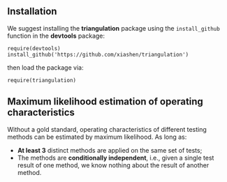 
## Installation

We suggest installing the **triangulation** package using the `install_github` function in the **devtools** package:

```{r}
require(devtools)
install_github('https://github.com/xiashen/triangulation')
```

then load the package via:

```{r}
require(triangulation)
```

## Maximum likelihood estimation of operating characteristics

Without a gold standard, operating characteristics of different testing methods can be estimated by maximum likelihood. As long as:

- **At least 3** distinct methods are applied on the same set of tests;
- The methods are **conditionally independent**, i.e., given a single test result of one method, we know nothing about the result of another method.
